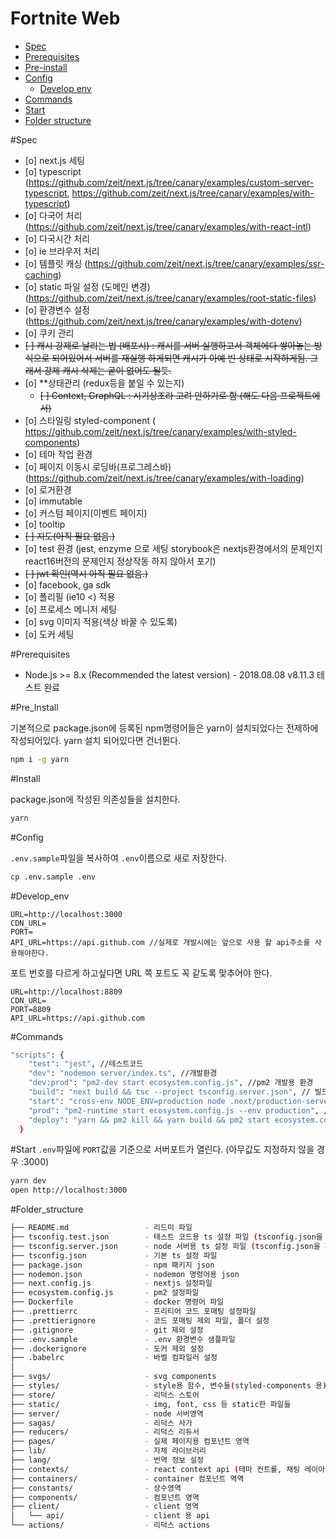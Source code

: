 # Fortnite Web<!-- TOC -->

- [Spec](#Spec)
- [Prerequisites](#Prerequisites)
- [Pre-install](#Pre_Install)
- [Config](#Config)
    - [Develop env](#Develop_env)
- [Commands](#Commands)
- [Start](#Start)
- [Folder structure](#Folder_structure)

<!-- /TOC -->

#Spec

- [o] next.js 세팅
- [o] typescript (https://github.com/zeit/next.js/tree/canary/examples/custom-server-typescript, https://github.com/zeit/next.js/tree/canary/examples/with-typescript)
- [o] 다국어 처리 (https://github.com/zeit/next.js/tree/canary/examples/with-react-intl)
- [o] 다국시간 처리
- [o] ie 브라우저 처리
- [o] 템플릿 캐싱 (https://github.com/zeit/next.js/tree/canary/examples/ssr-caching)
- [o] static 파일 설정 (도메인 변경) (https://github.com/zeit/next.js/tree/canary/examples/root-static-files)
- [o] 환경변수 설정 (https://github.com/zeit/next.js/tree/canary/examples/with-dotenv)
- [o] 쿠키 관리 
- ~~[ ] 캐시 강제로 날리는 법 (배포시) : 캐시를 서버 실행하고서 객체에다 쌓아놓는 방식으로 되어있어서 서버를 재실행 하게되면 캐시가 아예 빈 상태로 시작하게됨. 그래서 강제 캐시 삭제는 궅이 없어도 될듯.~~
- [o] **상태관리 (redux등을 붙일 수 있는지)
    - ~~[ ] Context, GraphQL : 시기상조라 고려 안하기로 함 (해도 다음 프로젝트에서)~~
- [o] 스타일링 styled-component ( https://github.com/zeit/next.js/tree/canary/examples/with-styled-components)
- [o] 테마 작업 환경
- [o] 페이지 이동시 로딩바(프로그레스바) (https://github.com/zeit/next.js/tree/canary/examples/with-loading)
- [o] 로거환경
- [o] immutable
- [o] 커스텀 페이지(이벤트 페이지)
- [o] tooltip
- ~~[ ] 지도(아직 필요 없음.)~~
- [o] test 환경 (jest, enzyme 으로 세팅 storybook은 nextjs환경에서의 문제인지 react16버전의 문제인지 정상작동 하지 않아서 포기)
- ~~[ ] jwt 확인(역시 아직 필요 없음.)~~
- [o] facebook, ga sdk
- [o] 폴리필 (ie10 <) 적용
- [o] 프로세스 메니저 세팅
- [o] svg 이미지 적용(색상 바꿀 수 있도록)
- [o] 도커 세팅


#Prerequisites

- Node.js >= 8.x (Recommended the latest version) - 2018.08.08 v8.11.3 테스트 완료

#Pre_Install

기본적으로 package.json에 등록된 npm명령어들은 yarn이 설치되었다는 전제하에 작성되어있다.
yarn 설치 되어있다면 건너뛴다.
```sh
npm i -g yarn
```

#Install

package.json에 작성된 의존성들을 설치한다.
```sh
yarn
```

#Config

`.env.sample`파일을 복사하여 `.env`이름으로 새로 저장한다.
```sh
cp .env.sample .env
```

#Develop_env

```env
URL=http://localhost:3000
CDN_URL=
PORT=
API_URL=https://api.github.com //실제로 개발시에는 앞으로 사용 할 api주소를 사용해야한다.
```

포트 번호를 다르게 하고싶다면 URL 쪽 포트도 꼭 같도록 맞추어야 한다.
```env
URL=http://localhost:8809
CDN_URL=
PORT=8809
API_URL=https://api.github.com
```

#Commands

```sh
"scripts": {
    "test": "jest", //테스트코드
    "dev": "nodemon server/index.ts", //개발환경
    "dev:prod": "pm2-dev start ecosystem.config.js", //pm2 개발용 환경
    "build": "next build && tsc --project tsconfig.server.json", // 빌드
    "start": "cross-env NODE_ENV=production node .next/production-server/index.js", // 빌드코드 실행
    "prod": "pm2-runtime start ecosystem.config.js --env production", //pm2 프로덕션 실행
    "deploy": "yarn && pm2 kill && yarn build && pm2 start ecosystem.config.js --env production" // pm2로 배포
  }
```

#Start
`.env`파일에 `PORT`값을 기준으로 서버포트가 열린다. (아무값도 지정하지 않을 경우 :3000)
```sh
yarn dev
open http://localhost:3000
```

#Folder_structure
```bash
├── README.md                 - 리드미 파일
├── tsconfig.test.json        - 테스트 코드용 ts 설정 파일 (tsconfig.json을 확장하여 사용)
├── tsconfig.server.json      - node 서버용 ts 설정 파일 (tsconfig.json을 확장하여 사용)
├── tsconfig.json             - 기본 ts 설정 파일
├── package.json              - npm 패키지 json
├── nodemon.json              - nodemon 명령어용 json
├── next.config.js            - nextjs 설정파일
├── ecosystem.config.js       - pm2 설정파일
├── Dockerfile                - docker 명령어 파일
├── .prettierrc               - 프리티어 코드 포매팅 설정파일
├── .prettierignore           - 코드 포매팅 제외 파일, 폴더 설정
├── .gitignore                - git 제외 설정
├── .env.sample               - .env 환경변수 샘플파일
├── .dockerignore             - 도커 제외 설정
├── .babelrc                  - 바벨 컴파일러 설정
│
├── svgs/                     - svg components
├── styles/                   - style용 함수, 변수들(styled-components 용)
├── store/                    - 리덕스 스토어
├── static/                   - img, font, css 등 static한 파일들
├── server/                   - node 서버영역
├── sagas/                    - 리덕스 사가
├── reducers/                 - 리덕스 리듀서
├── pages/                    - 실제 페이지용 컴포넌트 영역
├── lib/                      - 자체 라이브러리
├── lang/                     - 번역 정보 설정
├── contexts/                 - react context api (테마 컨트롤, 채팅 레이아웃 컨트롤)
├── containers/               - container 컴포넌트 역역
├── constants/                - 상수영역
├── components/               - 컴포넌트 영역
├── client/                   - client 영역
│   └── api/                  - client 용 api
└── actions/                  - 리덕스 actions
```